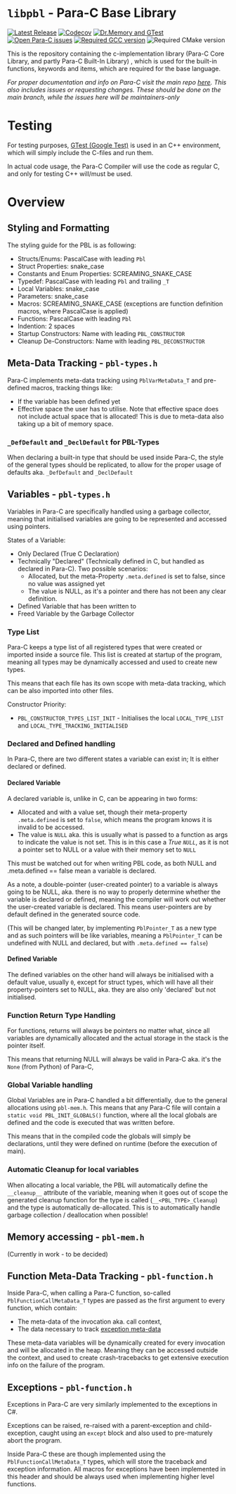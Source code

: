 # `libpbl` - Para-C Base Library

[![Latest Release](https://img.shields.io/github/v/release/Para-C/Para-C-Base-Library?include_prereleases)](https://github.com/Para-C/Para-C-Base-Library/releases)
[![Codecov](https://github.com/Para-C/Para-C-Base-Library/actions/workflows/codecov.yml/badge.svg)](https://github.com/Para-C/Para-C-Base-Library/actions/workflows/codecov.yml)
[![Dr.Memory and GTest](https://github.com/Para-C/Para-C-Base-Library/actions/workflows/drmemory.yml/badge.svg)](https://github.com/Para-C/Para-C-Base-Library/actions/workflows/drmemory.yml)
[![Open Para-C issues](https://img.shields.io/github/issues/Para-C/Para-C)](https://github.com/Para-C/Para-C/issues)
[![Required GCC version](https://img.shields.io/badge/GCC-%3E%3D8.0-blue)](https://github.com/Para-C/Para-C/discussions/76)
![Required CMake version](https://img.shields.io/badge/CMake-%3E%3D3.17-blue)

This is the repository containing the c-implementation library (Para-C Core Library, and partly Para-C Built-In Library)
, which is used for the built-in functions, keywords and items, which are required for the base language.

*For proper documentation and info on Para-C visit the main repo [here](https://github.com/Para-C/Para-C). This also
includes issues or requesting changes. These should be done on the main branch, while the issues here will be
maintainers-only*

# Testing

For testing purposes, [GTest (Google Test)](https://github.com/google/googletest/releases/tag/release-1.11.0)
is used in an C++ environment, which will simply include the C-files and run them.

In actual code usage, the Para-C Compiler will use the code as regular C, and only for testing C++ will/must be used.

# Overview

## Styling and Formatting

The styling guide for the PBL is as following:

- Structs/Enums: PascalCase with leading `Pbl`
- Struct Properties: snake_case
- Constants and Enum Properties: SCREAMING_SNAKE_CASE
- Typedef: PascalCase with leading `Pbl` and trailing `_T`
- Local Variables: snake_case
- Parameters: snake_case
- Macros: SCREAMING_SNAKE_CASE (exceptions are function definition macros, where PascalCase is applied)
- Functions: PascalCase with leading `Pbl`
- Indention: 2 spaces
- Startup Constructors: Name with leading `PBL_CONSTRUCTOR`
- Cleanup De-Constructors: Name with leading `PBL_DECONSTRUCTOR`

## Meta-Data Tracking - `pbl-types.h`

Para-C implements meta-data tracking using `PblVarMetaData_T` and pre-defined macros, tracking things like:

- If the variable has been defined yet
- Effective space the user has to utilise. Note that effective space does not include actual space that is allocated!
  This is due to meta-data also taking up a bit of memory space.

### `_DefDefault` and `_DeclDefault` for PBL-Types

When declaring a built-in type that should be used inside Para-C, the style of the general types should be replicated,
to allow for the proper usage of defaults aka. `_DefDefault` and `_DeclDefault`

## Variables - `pbl-types.h`

Variables in Para-C are specifically handled using a garbage collector, meaning that initialised variables are
going to be represented and accessed using pointers. 

States of a Variable: 
- Only Declared (True C Declaration)
- Technically "Declared" (Technically defined in C, but handled as declared in Para-C). Two possible 
  scenarios:
  - Allocated, but the meta-Property `.meta.defined` is set to false, since no value was assigned yet
  - The value is NULL, as it's a pointer and there has not been any clear definition.
- Defined Variable that has been written to
- Freed Variable by the Garbage Collector

### Type List

Para-C keeps a type list of all registered types that were created or imported inside a source file. This list is 
created at startup of the program, meaning all types may be dynamically accessed and used to create new types. 

This means that each file has its own scope with meta-data tracking, which can be also imported into other files. 

Constructor Priority:
- `PBL_CONSTRUCTOR_TYPES_LIST_INIT` - Initialises the local `LOCAL_TYPE_LIST` and `LOCAL_TYPE_TRACKING_INITIALISED` 

### Declared and Defined handling

In Para-C, there are two different states a variable can exist in; It is either declared or defined.

#### Declared Variable

A declared variable is, unlike in C, can be appearing in two forms:

- Allocated and with a value set, though their meta-property `.meta.defined` is set to `false`, which means the program
  knows it is invalid to be accessed.
- The value is `NULL` aka. this is usually what is passed to a function as args to indicate the value is not set. This
  is in this case a *True `NULL`*, as it is not a pointer set to NULL or a value with their memory set to `NULL`

This must be watched out for when writing PBL code, as both NULL and .meta.defined == false mean a variable is declared.

As a note, a double-pointer (user-created pointer) to a variable is always going to be NULL, aka. there is no way to
properly determine whether the variable is declared or defined, meaning the compiler will work out whether the
user-created variable is declared. This means user-pointers are by default defined in the generated source code.

(This will be changed later, by implementing `PblPointer_T` as a new type and as such pointers will be like variables,
meaning a `PblPointer_T` can be undefined with NULL and declared, but with `.meta.defined == false`)

#### Defined Variable

The defined variables on the other hand will always be initialised with a default value, usually `0`, except for struct
types, which will have all their property-pointers set to NULL, aka. they are also only 'declared' but not initialised.

### Function Return Type Handling

For functions, returns will always be pointers no matter what, since all variables are dynamically allocated and the
actual storage in the stack is the pointer itself.

This means that returning NULL will always be valid in Para-C aka. it's the `None` (from Python) of Para-C,

### Global Variable handling

Global Variables are in Para-C handled a bit differentially, due to the general allocations using `pbl-mem.h`. This
means that any Para-C file will contain a `static void PBL_INIT_GLOBALS()` function, where all the local globals
are defined and the code is executed that was written before.

This means that in the compiled code the globals will simply be declarations, until they were defined
on runtime (before the execution of main).

### Automatic Cleanup for local variables

When allocating a local variable, the PBL will automatically define the `__cleanup__` attribute of the variable, meaning
when it goes out of scope the generated cleanup function for the type is called (`__<PBL_TYPE>_Cleanup`) and the type is
automatically de-allocated. This is to automatically handle garbage collection / deallocation when possible!

## Memory accessing - `pbl-mem.h`

(Currently in work - to be decided)

## Function Meta-Data Tracking - `pbl-function.h`

Inside Para-C, when calling a Para-C function, so-called `PblFunctionCallMetaData_T` types are passed as the first
argument to every function, which contain:

- The meta-data of the invocation aka. call context,
- The data necessary to track [exception meta-data](#exceptions---pbl-functionh)

These meta-data variables will be dynamically created for every invocation and will be allocated in the heap. Meaning
they can be accessed outside the context, and used to create crash-tracebacks to get extensive execution info on the
failure of the program.

## Exceptions - `pbl-function.h`

Exceptions in Para-C are very similarly implemented to the exceptions in C#.

Exceptions can be raised, re-raised with a parent-exception and child-exception, caught using an `except` block and also
used to pre-maturely abort the program.

Inside Para-C these are though implemented using the `PblFunctionCallMetaData_T` types, which will store the traceback
and exception information. All macros for exceptions have been implemented in this header and should be always used when
implementing higher level functions.

